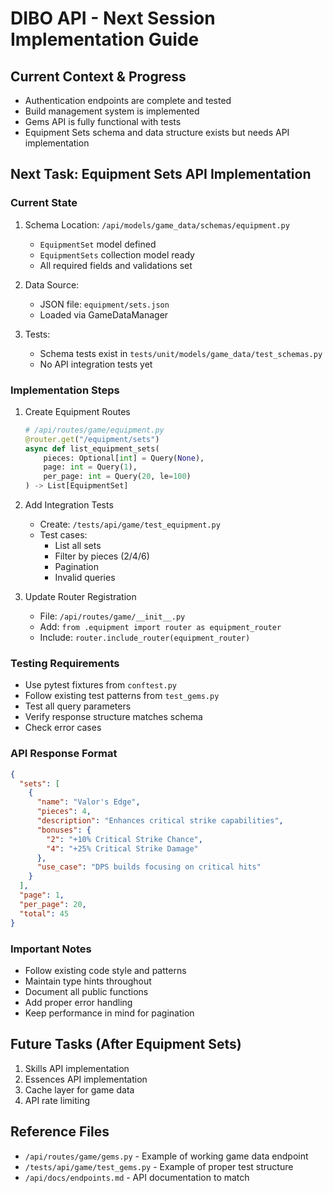 # DIBO API - Next Session Implementation Guide

## Current Context & Progress
- Authentication endpoints are complete and tested
- Build management system is implemented
- Gems API is fully functional with tests
- Equipment Sets schema and data structure exists but needs API implementation

## Next Task: Equipment Sets API Implementation

### Current State
1. Schema Location: `/api/models/game_data/schemas/equipment.py`
   - `EquipmentSet` model defined
   - `EquipmentSets` collection model ready
   - All required fields and validations set

2. Data Source:
   - JSON file: `equipment/sets.json`
   - Loaded via GameDataManager

3. Tests:
   - Schema tests exist in `tests/unit/models/game_data/test_schemas.py`
   - No API integration tests yet

### Implementation Steps

1. Create Equipment Routes
   ```python
   # /api/routes/game/equipment.py
   @router.get("/equipment/sets")
   async def list_equipment_sets(
       pieces: Optional[int] = Query(None),
       page: int = Query(1),
       per_page: int = Query(20, le=100)
   ) -> List[EquipmentSet]
   ```

2. Add Integration Tests
   - Create: `/tests/api/game/test_equipment.py`
   - Test cases:
     - List all sets
     - Filter by pieces (2/4/6)
     - Pagination
     - Invalid queries

3. Update Router Registration
   - File: `/api/routes/game/__init__.py`
   - Add: `from .equipment import router as equipment_router`
   - Include: `router.include_router(equipment_router)`

### Testing Requirements
- Use pytest fixtures from `conftest.py`
- Follow existing test patterns from `test_gems.py`
- Test all query parameters
- Verify response structure matches schema
- Check error cases

### API Response Format
```json
{
  "sets": [
    {
      "name": "Valor's Edge",
      "pieces": 4,
      "description": "Enhances critical strike capabilities",
      "bonuses": {
        "2": "+10% Critical Strike Chance",
        "4": "+25% Critical Strike Damage"
      },
      "use_case": "DPS builds focusing on critical hits"
    }
  ],
  "page": 1,
  "per_page": 20,
  "total": 45
}
```

### Important Notes
- Follow existing code style and patterns
- Maintain type hints throughout
- Document all public functions
- Add proper error handling
- Keep performance in mind for pagination

## Future Tasks (After Equipment Sets)
1. Skills API implementation
2. Essences API implementation
3. Cache layer for game data
4. API rate limiting

## Reference Files
- `/api/routes/game/gems.py` - Example of working game data endpoint
- `/tests/api/game/test_gems.py` - Example of proper test structure
- `/api/docs/endpoints.md` - API documentation to match
